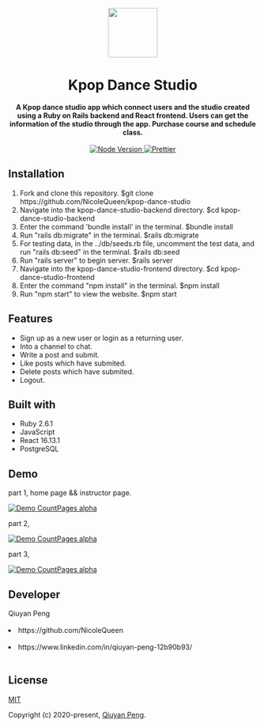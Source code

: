<p align="center">
  <a href="https://arya.lovejade.cn/" target="_blank">
    <img width="100"src="https://encrypted-tbn0.gstatic.com/images?q=tbn%3AANd9GcTfy-5NfqPnU5WIm4OERok12seY_Y-hYsRY5Q&usqp=CAU">
  </a>
</p>

<h1 align="center">Kpop Dance Studio</h1>

<div align="center" size="12">
  <strong>
     A Kpop dance studio app which connect users and the studio created using a Ruby on Rails backend and React frontend. Users can get the information of the studio through the app. Purchase course and schedule class.
  </strong>
</div>

<br>

<div align="center">
  <a href="https://nodejs.org/en/">
    <img src="https://img.shields.io/badge/node-%3E%3D%208.0.0-green.svg" alt="Node Version">
  </a>
  <a href="https://nicelinks.site/post/5c16083e819ae45de1453caa">
    <img src="https://img.shields.io/badge/code_style-prettier-ff69b4.svg?style=flat" alt="Prettier">
  </a>
</div>

## Installation

<ol>
  <li>Fork and clone this repository. $git clone https://github.com/NicoleQueen/kpop-dance-studio</li>
  <li>Navigate into the kpop-dance-studio-backend directory. $cd kpop-dance-studio-backend</li>
  <li>Enter the command 'bundle install' in the terminal. $bundle install</li>
  <li>Run "rails db:migrate" in the terminal. $rails db:migrate</li>
  <li>For testing data, in the ../db/seeds.rb file, uncomment the test data, and run "rails db:seed" in the terminal. $rails db:seed</li>
  <li>Run "rails server" to begin server. $rails server</li>
  <li>Navigate into the kpop-dance-studio-frontend directory. $cd kpop-dance-studio-frontend</li>
  <li>Enter the command "npm install" in the terminal. $npm install</li>
  <li>Run "npm start" to view the website. $npm start</li>
</ol>

## Features
<ul>
  <li>Sign up as a new user or login as a returning user.</li>
  <li>Into a channel to chat.</li>
  <li>Write a post and submit.</li>
  <li>Like posts which have submited.</li>
  <li>Delete posts which have submited.</li>
  <li>Logout.</li>
</ul>


## Built with

<ul>
  <li>Ruby 2.6.1</li>
  <li>JavaScript</li>
  <li>React 16.13.1</li>
  <li>PostgreSQL</li>
</ul>

## Demo

part 1, home page && instructor page.

[![Demo CountPages alpha](https://j.gifs.com/mOK66O.gif)](https://www.youtube.com/watch?v=CbwQh-mebZI)

part 2,

[![Demo CountPages alpha](https://j.gifs.com/71oyQw.gif)](https://www.youtube.com/watch?v=CbwQh-mebZI)

part 3,

[![Demo CountPages alpha](https://j.gifs.com/zv14Lr.gif)](https://www.youtube.com/watch?v=CbwQh-mebZI)

## Developer

<div>Qiuyan Peng<div><br>
<li>https://github.com/NicoleQueen</li><br>
<li>https://www.linkedin.com/in/qiuyan-peng-12b90b93/</li><br>


## License

[MIT](http://opensource.org/licenses/MIT)

Copyright (c) 2020-present, [Qiuyan Peng](https://www.linkedin.com/in/qiuyan-peng-12b90b93/).

